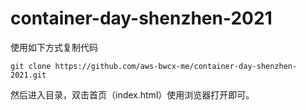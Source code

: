 # container-day-shenzhen-2021



使用如下方式复制代码
```
git clone https://github.com/aws-bwcx-me/container-day-shenzhen-2021.git
```

然后进入目录，双击首页（index.html）使用浏览器打开即可。

